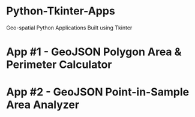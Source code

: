 # Python-Tkinter-Apps
Geo-spatial Python Applications Built using Tkinter

# App #1 - GeoJSON Polygon Area & Perimeter Calculator




# App #2 - GeoJSON Point-in-Sample Area Analyzer

